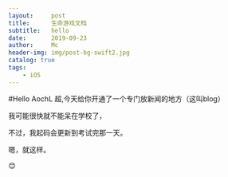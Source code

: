 ```yaml
---
layout:     post
title:      生命游戏文档
subtitle:   hello
date:       2019-09-23
author:     Mc
header-img: img/post-bg-swift2.jpg
catalog: true
tags:
    - iOS
---
```


#Hello AochL
超,今天给你开通了一个专门放新闻的地方（这叫blog）

我可能很快就不能呆在学校了，

不过，我起码会更新到考试完那一天。

嗯，就这样。

:blush:
